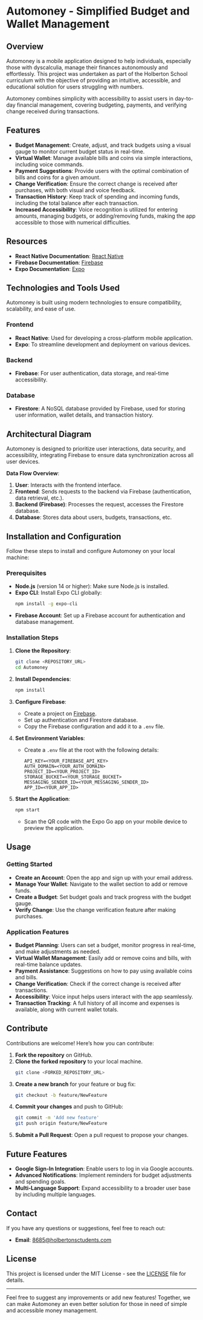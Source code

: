 # Automoney - Simplified Budget and Wallet Management

## Overview

Automoney is a mobile application designed to help individuals, especially those with dyscalculia, manage their finances autonomously and effortlessly. This project was undertaken as part of the Holberton School curriculum with the objective of providing an intuitive, accessible, and educational solution for users struggling with numbers.

Automoney combines simplicity with accessibility to assist users in day-to-day financial management, covering budgeting, payments, and verifying change received during transactions.

## Features

- **Budget Management**: Create, adjust, and track budgets using a visual gauge to monitor current budget status in real-time.
- **Virtual Wallet**: Manage available bills and coins via simple interactions, including voice commands.
- **Payment Suggestions**: Provide users with the optimal combination of bills and coins for a given amount.
- **Change Verification**: Ensure the correct change is received after purchases, with both visual and voice feedback.
- **Transaction History**: Keep track of spending and incoming funds, including the total balance after each transaction.
- **Increased Accessibility**: Voice recognition is utilized for entering amounts, managing budgets, or adding/removing funds, making the app accessible to those with numerical difficulties.

## Resources

- **React Native Documentation**: [React Native](https://reactnative.dev/docs/getting-started)
- **Firebase Documentation**: [Firebase](https://firebase.google.com/docs)
- **Expo Documentation**: [Expo](https://docs.expo.dev/)

## Technologies and Tools Used

Automoney is built using modern technologies to ensure compatibility, scalability, and ease of use.

### Frontend

- **React Native**: Used for developing a cross-platform mobile application.
- **Expo**: To streamline development and deployment on various devices.

### Backend

- **Firebase**: For user authentication, data storage, and real-time accessibility.

### Database

- **Firestore**: A NoSQL database provided by Firebase, used for storing user information, wallet details, and transaction history.

## Architectural Diagram

Automoney is designed to prioritize user interactions, data security, and accessibility, integrating Firebase to ensure data synchronization across all user devices.

**Data Flow Overview**:

1. **User**: Interacts with the frontend interface.
2. **Frontend**: Sends requests to the backend via Firebase (authentication, data retrieval, etc.).
3. **Backend (Firebase)**: Processes the request, accesses the Firestore database.
4. **Database**: Stores data about users, budgets, transactions, etc.

## Installation and Configuration

Follow these steps to install and configure Automoney on your local machine:

### Prerequisites

- **Node.js** (version 14 or higher): Make sure Node.js is installed.
- **Expo CLI**: Install Expo CLI globally:
  ```bash
  npm install -g expo-cli
  ```
- **Firebase Account**: Set up a Firebase account for authentication and database management.

### Installation Steps

1. **Clone the Repository**:

   ```bash
   git clone <REPOSITORY_URL>
   cd Automoney
   ```

2. **Install Dependencies**:

   ```bash
   npm install
   ```

3. **Configure Firebase**:

   - Create a project on [Firebase](https://firebase.google.com/).
   - Set up authentication and Firestore database.
   - Copy the Firebase configuration and add it to a `.env` file.

4. **Set Environment Variables**:

   - Create a `.env` file at the root with the following details:
     ```env
     API_KEY=<YOUR_FIREBASE_API_KEY>
     AUTH_DOMAIN=<YOUR_AUTH_DOMAIN>
     PROJECT_ID=<YOUR_PROJECT_ID>
     STORAGE_BUCKET=<YOUR_STORAGE_BUCKET>
     MESSAGING_SENDER_ID=<YOUR_MESSAGING_SENDER_ID>
     APP_ID=<YOUR_APP_ID>
     ```

5. **Start the Application**:
   ```bash
   npm start
   ```
   - Scan the QR code with the Expo Go app on your mobile device to preview the application.

## Usage

### Getting Started

- **Create an Account**: Open the app and sign up with your email address.
- **Manage Your Wallet**: Navigate to the wallet section to add or remove funds.
- **Create a Budget**: Set budget goals and track progress with the budget gauge.
- **Verify Change**: Use the change verification feature after making purchases.

### Application Features

- **Budget Planning**: Users can set a budget, monitor progress in real-time, and make adjustments as needed.
- **Virtual Wallet Management**: Easily add or remove coins and bills, with real-time balance updates.
- **Payment Assistance**: Suggestions on how to pay using available coins and bills.
- **Change Verification**: Check if the correct change is received after transactions.
- **Accessibility**: Voice input helps users interact with the app seamlessly.
- **Transaction Tracking**: A full history of all income and expenses is available, along with current wallet totals.

## Contribute

Contributions are welcome! Here’s how you can contribute:

1. **Fork the repository** on GitHub.
2. **Clone the forked repository** to your local machine.
   ```bash
   git clone <FORKED_REPOSITORY_URL>
   ```
3. **Create a new branch** for your feature or bug fix:
   ```bash
   git checkout -b feature/NewFeature
   ```
4. **Commit your changes** and push to GitHub:
   ```bash
   git commit -m 'Add new feature'
   git push origin feature/NewFeature
   ```
5. **Submit a Pull Request**: Open a pull request to propose your changes.

## Future Features

- **Google Sign-In Integration**: Enable users to log in via Google accounts.
- **Advanced Notifications**: Implement reminders for budget adjustments and spending goals.
- **Multi-Language Support**: Expand accessibility to a broader user base by including multiple languages.

## Contact

If you have any questions or suggestions, feel free to reach out:

- **Email**: 8685@holbertonsctudents.com

## License

This project is licensed under the MIT License - see the [LICENSE](LICENSE) file for details.

---

Feel free to suggest any improvements or add new features! Together, we can make Automoney an even better solution for those in need of simple and accessible money management.
